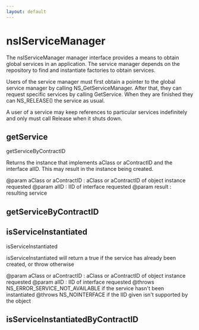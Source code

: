 ```yaml
---
layout: default
---
```


# nsIServiceManager #

The nsIServiceManager manager interface provides a means to obtain
global services in an application. The service manager depends on the 
repository to find and instantiate factories to obtain services.

Users of the service manager must first obtain a pointer to the global
service manager by calling NS_GetServiceManager. After that, 
they can request specific services by calling GetService. When they are
finished they can NS_RELEASE() the service as usual.

A user of a service may keep references to particular services indefinitely
and only must call Release when it shuts down.


## getService ##

getServiceByContractID

Returns the instance that implements aClass or aContractID and the
interface aIID.  This may result in the instance being created.

@param aClass or aContractID : aClass or aContractID of object 
                               instance requested
@param aIID : IID of interface requested
@param result : resulting service 


## getServiceByContractID ##

## isServiceInstantiated ##

isServiceInstantiated

isServiceInstantiated will return a true if the service has already
been created, or throw otherwise

@param aClass or aContractID : aClass or aContractID of object 
                               instance requested
@param aIID : IID of interface requested
@throws NS_ERROR_SERVICE_NOT_AVAILABLE if the service hasn't been 
        instantiated
@throws NS_NOINTERFACE if the IID given isn't supported by the object


## isServiceInstantiatedByContractID ##

